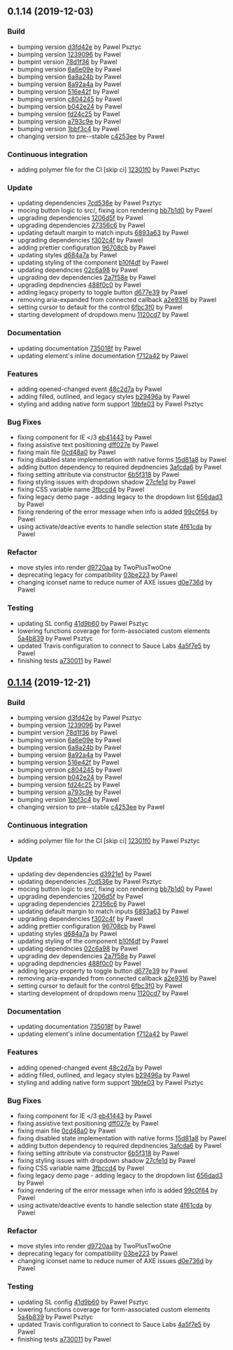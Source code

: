 <a name="0.1.14"></a>
## 0.1.14 (2019-12-03)

### Build

* bumping version [d3fd42e](https://github.com/anypoint-web-components/anypoint-dropdown-menu/commit/d3fd42e9f8a9a75b8141730869040a40410ef655) by Pawel Psztyc
* bumping version [1239096](https://github.com/anypoint-web-components/anypoint-dropdown-menu/commit/1239096430561a105889a4f4b4aebd4b08e1d76d) by Pawel
* bumpint version [78d1f36](https://github.com/anypoint-web-components/anypoint-dropdown-menu/commit/78d1f360ac050ae830289e11a2ff50d74f16a483) by Pawel
* bumping version [6a6e09e](https://github.com/anypoint-web-components/anypoint-dropdown-menu/commit/6a6e09eee3dfe2e332682779cdcc32278795ae86) by Pawel
* bumping version [6a8a24b](https://github.com/anypoint-web-components/anypoint-dropdown-menu/commit/6a8a24b4bac2d0d54c60eda1e1bf57915513365f) by Pawel
* bumping version [8a92a4a](https://github.com/anypoint-web-components/anypoint-dropdown-menu/commit/8a92a4ac5360d1ee1eb13f5b260136c355de3ca0) by Pawel
* bumping version [516e42f](https://github.com/anypoint-web-components/anypoint-dropdown-menu/commit/516e42f26ad940924e614ebfcc7306547d8cf045) by Pawel
* bumping version [c804245](https://github.com/anypoint-web-components/anypoint-dropdown-menu/commit/c804245aeb45e7cc6041e81524a7956a1c101259) by Pawel
* bumping version [b042e24](https://github.com/anypoint-web-components/anypoint-dropdown-menu/commit/b042e24c7efa3cf835c474a0ad6a7822ba69c2fe) by Pawel
* bumping version [fd24c25](https://github.com/anypoint-web-components/anypoint-dropdown-menu/commit/fd24c257b69bb9bcedb8b7ac124d83994ed3bc16) by Pawel
* bumping version [a793c9e](https://github.com/anypoint-web-components/anypoint-dropdown-menu/commit/a793c9e7a0b4c0b99c3ea86f8e6ca686b223b784) by Pawel
* bumping version [1bbf3c4](https://github.com/anypoint-web-components/anypoint-dropdown-menu/commit/1bbf3c4b66ebbbf5de4f0a3e8477c56f7270d2b6) by Pawel
* changing version to pre--stable [c4253ee](https://github.com/anypoint-web-components/anypoint-dropdown-menu/commit/c4253eebeacdcb8efa255a665de6b38214f3e387) by Pawel


### Continuous integration

* adding polymer file for the CI [skip ci] [12301f0](https://github.com/anypoint-web-components/anypoint-dropdown-menu/commit/12301f043d2c1fc1a8e73c856267477e4d989361) by Pawel Psztyc


### Update

* updating dependencies [7cd536e](https://github.com/anypoint-web-components/anypoint-dropdown-menu/commit/7cd536e5b2be81524fed82d3e85d890947626547) by Pawel Psztyc
* mocing button logic to src/, fixing icon rendering [bb7b1d0](https://github.com/anypoint-web-components/anypoint-dropdown-menu/commit/bb7b1d0f6945c6fd150b7e509dd75bd039bf412a) by Pawel
* upgrading dependencies [1206d5f](https://github.com/anypoint-web-components/anypoint-dropdown-menu/commit/1206d5fc578ea9c6aa0f0294d673714027f3078f) by Pawel
* upgrading dependencies [27356c6](https://github.com/anypoint-web-components/anypoint-dropdown-menu/commit/27356c63fffd875221425c568313da8a7d212a44) by Pawel
* updating default margin to match inputs [6893a63](https://github.com/anypoint-web-components/anypoint-dropdown-menu/commit/6893a6389f72b2fdf600788b8099f40e6f813680) by Pawel
* upgrading dependencies [f302c4f](https://github.com/anypoint-web-components/anypoint-dropdown-menu/commit/f302c4f2b9a7d1f9dbe206ceaa88997f3435788d) by Pawel
* adding prettier configuration [96708cb](https://github.com/anypoint-web-components/anypoint-dropdown-menu/commit/96708cbff46dc4922b32dc387acad4d7066518cf) by Pawel
* updating styles [d684a7a](https://github.com/anypoint-web-components/anypoint-dropdown-menu/commit/d684a7a7982c92c8afbf86e27554bfb6c0a59dfc) by Pawel
* updating styling of the component [b10f4df](https://github.com/anypoint-web-components/anypoint-dropdown-menu/commit/b10f4dfdfe5dedcee63c449f3acfcee84b96b9b8) by Pawel
* updating dependncies [02c6a98](https://github.com/anypoint-web-components/anypoint-dropdown-menu/commit/02c6a98985ff8da3155eb9838a19a09de5476c54) by Pawel
* upgrading dev dependencies [2a7f58e](https://github.com/anypoint-web-components/anypoint-dropdown-menu/commit/2a7f58ecfd17786793b500d4a365323167bdbbb4) by Pawel
* upgrading depdnencies [488f0c0](https://github.com/anypoint-web-components/anypoint-dropdown-menu/commit/488f0c0ea5794e0019328b80aa02e52a131c331d) by Pawel
* adding legacy property to toggle button [d677e39](https://github.com/anypoint-web-components/anypoint-dropdown-menu/commit/d677e39d40f163fb80d8aad1ba660a5d8d6a90a6) by Pawel
* removing aria-expanded from connected callback [a2e9316](https://github.com/anypoint-web-components/anypoint-dropdown-menu/commit/a2e931689249691217fe9cffc6917de5e864ad94) by Pawel
* setting cursor to default for the control [6fbc3f0](https://github.com/anypoint-web-components/anypoint-dropdown-menu/commit/6fbc3f01087254c05a2d86ca071060907c0ee5f9) by Pawel
* starting development of dropdown menu [1120cd7](https://github.com/anypoint-web-components/anypoint-dropdown-menu/commit/1120cd702b98b102a26088b25048c7fff64677f7) by Pawel


### Documentation

* updating documentation [735018f](https://github.com/anypoint-web-components/anypoint-dropdown-menu/commit/735018f5a36848adc8735f005122056394adf7f7) by Pawel
* updating element's inline documentation [f712a42](https://github.com/anypoint-web-components/anypoint-dropdown-menu/commit/f712a4234cac01dc6d891b1f2e30830bf3c65297) by Pawel


### Features

* adding opened-changed event [48c2d7a](https://github.com/anypoint-web-components/anypoint-dropdown-menu/commit/48c2d7a3f1c7b89b0743a691886b98de8ed1d7c4) by Pawel
* adding filled, outlined, and legacy styles [b29496a](https://github.com/anypoint-web-components/anypoint-dropdown-menu/commit/b29496abe1ba3e81270324be461b9178c62d00bd) by Pawel
* styling and adding native form support [19bfe03](https://github.com/anypoint-web-components/anypoint-dropdown-menu/commit/19bfe03daa5a7b329c8ab0dff7469a386a246d3b) by Pawel Psztyc


### Bug Fixes

* fixing component for IE </3 [eb41443](https://github.com/anypoint-web-components/anypoint-dropdown-menu/commit/eb41443434b312541c865219fb26bb4fcb8f54df) by Pawel
* fixing assistive text positioning [dff027e](https://github.com/anypoint-web-components/anypoint-dropdown-menu/commit/dff027e148a394818bd02b68cff954cbcd1e8d05) by Pawel
* fixing main file [0cd48a0](https://github.com/anypoint-web-components/anypoint-dropdown-menu/commit/0cd48a0565441772ba5813b7981ec68d356ad201) by Pawel
* fixing disabled state implementation with native forms [15d81a8](https://github.com/anypoint-web-components/anypoint-dropdown-menu/commit/15d81a84f7622ab03b222cc34c5fd7342660bada) by Pawel
* adding button dependency to required depdnencies [3afcda6](https://github.com/anypoint-web-components/anypoint-dropdown-menu/commit/3afcda6140626f1e8fb9b04ce452f1469bf5b204) by Pawel
* fixing setting attribute via constructor [6b5f318](https://github.com/anypoint-web-components/anypoint-dropdown-menu/commit/6b5f3189007e48058893134b51adee8bbf0968af) by Pawel
* fixing styling issues with dropdown shadow [27cfe1d](https://github.com/anypoint-web-components/anypoint-dropdown-menu/commit/27cfe1d4a7aa56ffaf11d52ab7696a0b4ab16918) by Pawel
* fixing CSS variable name [3fbccd4](https://github.com/anypoint-web-components/anypoint-dropdown-menu/commit/3fbccd4b3f902f084ed45556ca0c7550ed1c70d4) by Pawel
* fixing legacy demo page - adding legacy to the dropdown list [656dad3](https://github.com/anypoint-web-components/anypoint-dropdown-menu/commit/656dad39c5f6879a7209353966a399aac711af0b) by Pawel
* fixing rendering of the error message when info is added [99c0f64](https://github.com/anypoint-web-components/anypoint-dropdown-menu/commit/99c0f647539f0376fd6dbdd23a6b8b5dbc26c2ee) by Pawel
* using activate/deactive events to handle selection state [4f61cda](https://github.com/anypoint-web-components/anypoint-dropdown-menu/commit/4f61cda0dc7491e83f890d90b886a25b1acc54b3) by Pawel


### Refactor

* move styles into render [d9720aa](https://github.com/anypoint-web-components/anypoint-dropdown-menu/commit/d9720aa4fbade520e25d82370997ed7073b5c7a9) by TwoPlusTwoOne
* deprecating legacy for compatibility [03be223](https://github.com/anypoint-web-components/anypoint-dropdown-menu/commit/03be2236f2f7ef05ce0cec9fb1e764e198013549) by Pawel
* changing iconset name  to reduce numer of AXE issues [d0e736d](https://github.com/anypoint-web-components/anypoint-dropdown-menu/commit/d0e736d1c381ebfe68b68ebb93dd6394f267114d) by Pawel


### Testing

* updating SL config [41d9b60](https://github.com/anypoint-web-components/anypoint-dropdown-menu/commit/41d9b600dd3588c781ddca51ca393cfa4b0469f4) by Pawel Psztyc
* lowering functions coverage for form-associated custom elements [5a4b839](https://github.com/anypoint-web-components/anypoint-dropdown-menu/commit/5a4b83901a68e0ba99529592653eb2db35b60fe9) by Pawel Psztyc
* updated Travis configuration to connect to Sauce Labs [4a5f7e5](https://github.com/anypoint-web-components/anypoint-dropdown-menu/commit/4a5f7e5a605c36b1b6ce4bb974c2d69e4ba6cf85) by Pawel
* finishing tests [a730011](https://github.com/anypoint-web-components/anypoint-dropdown-menu/commit/a73001186597bcd8a2a8e8a914f39e7fc0559296) by Pawel


<a name="0.1.14"></a>
## [0.1.14](https://github.com/anypoint-web-components/anypoint-dropdown-menu/compare/0.1.13...0.1.14) (2019-12-21)

### Build

* bumping version [d3fd42e](https://github.com/anypoint-web-components/anypoint-dropdown-menu/commit/d3fd42e9f8a9a75b8141730869040a40410ef655) by Pawel Psztyc
* bumping version [1239096](https://github.com/anypoint-web-components/anypoint-dropdown-menu/commit/1239096430561a105889a4f4b4aebd4b08e1d76d) by Pawel
* bumpint version [78d1f36](https://github.com/anypoint-web-components/anypoint-dropdown-menu/commit/78d1f360ac050ae830289e11a2ff50d74f16a483) by Pawel
* bumping version [6a6e09e](https://github.com/anypoint-web-components/anypoint-dropdown-menu/commit/6a6e09eee3dfe2e332682779cdcc32278795ae86) by Pawel
* bumping version [6a8a24b](https://github.com/anypoint-web-components/anypoint-dropdown-menu/commit/6a8a24b4bac2d0d54c60eda1e1bf57915513365f) by Pawel
* bumping version [8a92a4a](https://github.com/anypoint-web-components/anypoint-dropdown-menu/commit/8a92a4ac5360d1ee1eb13f5b260136c355de3ca0) by Pawel
* bumping version [516e42f](https://github.com/anypoint-web-components/anypoint-dropdown-menu/commit/516e42f26ad940924e614ebfcc7306547d8cf045) by Pawel
* bumping version [c804245](https://github.com/anypoint-web-components/anypoint-dropdown-menu/commit/c804245aeb45e7cc6041e81524a7956a1c101259) by Pawel
* bumping version [b042e24](https://github.com/anypoint-web-components/anypoint-dropdown-menu/commit/b042e24c7efa3cf835c474a0ad6a7822ba69c2fe) by Pawel
* bumping version [fd24c25](https://github.com/anypoint-web-components/anypoint-dropdown-menu/commit/fd24c257b69bb9bcedb8b7ac124d83994ed3bc16) by Pawel
* bumping version [a793c9e](https://github.com/anypoint-web-components/anypoint-dropdown-menu/commit/a793c9e7a0b4c0b99c3ea86f8e6ca686b223b784) by Pawel
* bumping version [1bbf3c4](https://github.com/anypoint-web-components/anypoint-dropdown-menu/commit/1bbf3c4b66ebbbf5de4f0a3e8477c56f7270d2b6) by Pawel
* changing version to pre--stable [c4253ee](https://github.com/anypoint-web-components/anypoint-dropdown-menu/commit/c4253eebeacdcb8efa255a665de6b38214f3e387) by Pawel


### Continuous integration

* adding polymer file for the CI [skip ci] [12301f0](https://github.com/anypoint-web-components/anypoint-dropdown-menu/commit/12301f043d2c1fc1a8e73c856267477e4d989361) by Pawel Psztyc


### Update

* updating dev dependencies [d3921e1](https://github.com/anypoint-web-components/anypoint-dropdown-menu/commit/d3921e1350d4a5e39d3aac2303afa2e97697564f) by Pawel
* updating dependencies [7cd536e](https://github.com/anypoint-web-components/anypoint-dropdown-menu/commit/7cd536e5b2be81524fed82d3e85d890947626547) by Pawel Psztyc
* mocing button logic to src/, fixing icon rendering [bb7b1d0](https://github.com/anypoint-web-components/anypoint-dropdown-menu/commit/bb7b1d0f6945c6fd150b7e509dd75bd039bf412a) by Pawel
* upgrading dependencies [1206d5f](https://github.com/anypoint-web-components/anypoint-dropdown-menu/commit/1206d5fc578ea9c6aa0f0294d673714027f3078f) by Pawel
* upgrading dependencies [27356c6](https://github.com/anypoint-web-components/anypoint-dropdown-menu/commit/27356c63fffd875221425c568313da8a7d212a44) by Pawel
* updating default margin to match inputs [6893a63](https://github.com/anypoint-web-components/anypoint-dropdown-menu/commit/6893a6389f72b2fdf600788b8099f40e6f813680) by Pawel
* upgrading dependencies [f302c4f](https://github.com/anypoint-web-components/anypoint-dropdown-menu/commit/f302c4f2b9a7d1f9dbe206ceaa88997f3435788d) by Pawel
* adding prettier configuration [96708cb](https://github.com/anypoint-web-components/anypoint-dropdown-menu/commit/96708cbff46dc4922b32dc387acad4d7066518cf) by Pawel
* updating styles [d684a7a](https://github.com/anypoint-web-components/anypoint-dropdown-menu/commit/d684a7a7982c92c8afbf86e27554bfb6c0a59dfc) by Pawel
* updating styling of the component [b10f4df](https://github.com/anypoint-web-components/anypoint-dropdown-menu/commit/b10f4dfdfe5dedcee63c449f3acfcee84b96b9b8) by Pawel
* updating dependncies [02c6a98](https://github.com/anypoint-web-components/anypoint-dropdown-menu/commit/02c6a98985ff8da3155eb9838a19a09de5476c54) by Pawel
* upgrading dev dependencies [2a7f58e](https://github.com/anypoint-web-components/anypoint-dropdown-menu/commit/2a7f58ecfd17786793b500d4a365323167bdbbb4) by Pawel
* upgrading depdnencies [488f0c0](https://github.com/anypoint-web-components/anypoint-dropdown-menu/commit/488f0c0ea5794e0019328b80aa02e52a131c331d) by Pawel
* adding legacy property to toggle button [d677e39](https://github.com/anypoint-web-components/anypoint-dropdown-menu/commit/d677e39d40f163fb80d8aad1ba660a5d8d6a90a6) by Pawel
* removing aria-expanded from connected callback [a2e9316](https://github.com/anypoint-web-components/anypoint-dropdown-menu/commit/a2e931689249691217fe9cffc6917de5e864ad94) by Pawel
* setting cursor to default for the control [6fbc3f0](https://github.com/anypoint-web-components/anypoint-dropdown-menu/commit/6fbc3f01087254c05a2d86ca071060907c0ee5f9) by Pawel
* starting development of dropdown menu [1120cd7](https://github.com/anypoint-web-components/anypoint-dropdown-menu/commit/1120cd702b98b102a26088b25048c7fff64677f7) by Pawel


### Documentation

* updating documentation [735018f](https://github.com/anypoint-web-components/anypoint-dropdown-menu/commit/735018f5a36848adc8735f005122056394adf7f7) by Pawel
* updating element's inline documentation [f712a42](https://github.com/anypoint-web-components/anypoint-dropdown-menu/commit/f712a4234cac01dc6d891b1f2e30830bf3c65297) by Pawel


### Features

* adding opened-changed event [48c2d7a](https://github.com/anypoint-web-components/anypoint-dropdown-menu/commit/48c2d7a3f1c7b89b0743a691886b98de8ed1d7c4) by Pawel
* adding filled, outlined, and legacy styles [b29496a](https://github.com/anypoint-web-components/anypoint-dropdown-menu/commit/b29496abe1ba3e81270324be461b9178c62d00bd) by Pawel
* styling and adding native form support [19bfe03](https://github.com/anypoint-web-components/anypoint-dropdown-menu/commit/19bfe03daa5a7b329c8ab0dff7469a386a246d3b) by Pawel Psztyc


### Bug Fixes

* fixing component for IE </3 [eb41443](https://github.com/anypoint-web-components/anypoint-dropdown-menu/commit/eb41443434b312541c865219fb26bb4fcb8f54df) by Pawel
* fixing assistive text positioning [dff027e](https://github.com/anypoint-web-components/anypoint-dropdown-menu/commit/dff027e148a394818bd02b68cff954cbcd1e8d05) by Pawel
* fixing main file [0cd48a0](https://github.com/anypoint-web-components/anypoint-dropdown-menu/commit/0cd48a0565441772ba5813b7981ec68d356ad201) by Pawel
* fixing disabled state implementation with native forms [15d81a8](https://github.com/anypoint-web-components/anypoint-dropdown-menu/commit/15d81a84f7622ab03b222cc34c5fd7342660bada) by Pawel
* adding button dependency to required depdnencies [3afcda6](https://github.com/anypoint-web-components/anypoint-dropdown-menu/commit/3afcda6140626f1e8fb9b04ce452f1469bf5b204) by Pawel
* fixing setting attribute via constructor [6b5f318](https://github.com/anypoint-web-components/anypoint-dropdown-menu/commit/6b5f3189007e48058893134b51adee8bbf0968af) by Pawel
* fixing styling issues with dropdown shadow [27cfe1d](https://github.com/anypoint-web-components/anypoint-dropdown-menu/commit/27cfe1d4a7aa56ffaf11d52ab7696a0b4ab16918) by Pawel
* fixing CSS variable name [3fbccd4](https://github.com/anypoint-web-components/anypoint-dropdown-menu/commit/3fbccd4b3f902f084ed45556ca0c7550ed1c70d4) by Pawel
* fixing legacy demo page - adding legacy to the dropdown list [656dad3](https://github.com/anypoint-web-components/anypoint-dropdown-menu/commit/656dad39c5f6879a7209353966a399aac711af0b) by Pawel
* fixing rendering of the error message when info is added [99c0f64](https://github.com/anypoint-web-components/anypoint-dropdown-menu/commit/99c0f647539f0376fd6dbdd23a6b8b5dbc26c2ee) by Pawel
* using activate/deactive events to handle selection state [4f61cda](https://github.com/anypoint-web-components/anypoint-dropdown-menu/commit/4f61cda0dc7491e83f890d90b886a25b1acc54b3) by Pawel


### Refactor

* move styles into render [d9720aa](https://github.com/anypoint-web-components/anypoint-dropdown-menu/commit/d9720aa4fbade520e25d82370997ed7073b5c7a9) by TwoPlusTwoOne
* deprecating legacy for compatibility [03be223](https://github.com/anypoint-web-components/anypoint-dropdown-menu/commit/03be2236f2f7ef05ce0cec9fb1e764e198013549) by Pawel
* changing iconset name  to reduce numer of AXE issues [d0e736d](https://github.com/anypoint-web-components/anypoint-dropdown-menu/commit/d0e736d1c381ebfe68b68ebb93dd6394f267114d) by Pawel


### Testing

* updating SL config [41d9b60](https://github.com/anypoint-web-components/anypoint-dropdown-menu/commit/41d9b600dd3588c781ddca51ca393cfa4b0469f4) by Pawel Psztyc
* lowering functions coverage for form-associated custom elements [5a4b839](https://github.com/anypoint-web-components/anypoint-dropdown-menu/commit/5a4b83901a68e0ba99529592653eb2db35b60fe9) by Pawel Psztyc
* updated Travis configuration to connect to Sauce Labs [4a5f7e5](https://github.com/anypoint-web-components/anypoint-dropdown-menu/commit/4a5f7e5a605c36b1b6ce4bb974c2d69e4ba6cf85) by Pawel
* finishing tests [a730011](https://github.com/anypoint-web-components/anypoint-dropdown-menu/commit/a73001186597bcd8a2a8e8a914f39e7fc0559296) by Pawel


